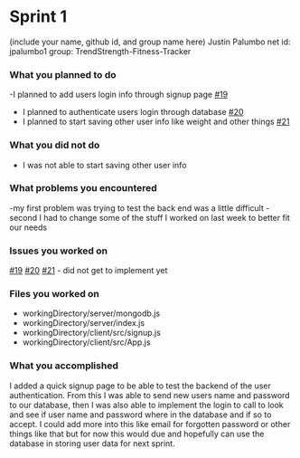 # Sprint 1

(include your name, github id, and group name here)
Justin Palumbo
net id: jpalumbo1
group: TrendStrength-Fitness-Tracker

### What you planned to do
-I planned to add users login info through signup page  [#19](https://github.com/utk-cs340-fall23/TrendStrength-Fitness-Tracker/issues/19)
- I planned to authenticate users login through database  [#20](https://github.com/utk-cs340-fall23/TrendStrength-Fitness-Tracker/issues/20)
- I planned to start saving other user info like weight and other things  [#21](https://github.com/utk-cs340-fall23/TrendStrength-Fitness-Tracker/issues/21)

### What you did not do
- I was not able to start saving other user info

### What problems you encountered
-my first problem was trying to test the back end was a little difficult
-second I had to change some of the stuff I worked on last week to better fit our needs

### Issues you worked on
 [#19](https://github.com/utk-cs340-fall23/TrendStrength-Fitness-Tracker/issues/19)
 [#20](https://github.com/utk-cs340-fall23/TrendStrength-Fitness-Tracker/issues/20)
 [#21](https://github.com/utk-cs340-fall23/TrendStrength-Fitness-Tracker/issues/21) - did not get to implement yet

### Files you worked on
- workingDirectory/server/mongodb.js
- workingDirectory/server/index.js
- workingDirectory/client/src/signup.js
- workingDirectory/client/src/App.js

### What you accomplished
I added a quick signup page to be able to test the backend of the user authentication. From this I was able to send new users name and password to our database,
then I was also able to implement the login to call to look and see if user name and password where in the database and if so to accept. I could add more into
this like email for forgotten password or other things like that but for now this would due and hopefully can use the database in storing user data for next sprint.
